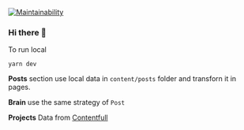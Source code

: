 [![Maintainability](https://api.codeclimate.com/v1/badges/a5427b82ecb23b92fd29/maintainability)](https://codeclimate.com/github/GianW/gianw/maintainability)

### Hi there 👋

To run local

`yarn dev`

**Posts** section use local data in `content/posts` folder and transforn it in pages.

**Brain** use the same strategy of `Post`

**Projects** Data from [Contentfull](https://www.contentful.com/)
